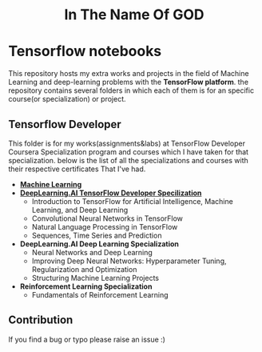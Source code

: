 <div align="center">
  <h1> In The Name Of GOD </h11>
  </div>

# Tensorflow notebooks

This repository hosts my extra works and projects in the field of Machine Learning and deep-learning problems with the **TensorFlow platform**. the repository contains several folders in which each of them is for an specific course(or specialization) or project.

## Tensorflow Developer
This folder is for my works(assignments&labs) at TensorFlow Developer Coursera Specialization program and courses which I have taken for that specialization. below is the list of all the specializations and courses with their respective certificates That I've had.

- [**Machine Learning**](https://www.coursera.org/account/accomplishments/certificate/8YFX6GGF8PB9)
- [**DeepLearning.AI TensorFlow Developer Specilization**](https://www.coursera.org/account/accomplishments/specialization/certificate/GS2KGD5NEU3D)
  - Introduction to TensorFlow for Artificial Intelligence, Machine Learning, and Deep Learning
  - Convolutional Neural Networks in TensorFlow
  - Natural Language Processing in TensorFlow
  - Sequences, Time Series and Prediction
- **DeepLearning.AI Deep Learning Specialization**
  - Neural Networks and Deep Learning
  - Improving Deep Neural Networks: Hyperparameter Tuning, Regularization and Optimization
  - Structuring Machine Learning Projects
- **Reinforcement Learning Specialization**
  - Fundamentals of Reinforcement Learning

## Contribution

If you find a bug or typo please raise an issue :)
